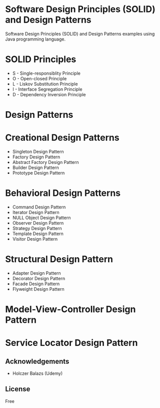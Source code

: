 
# Software Design Principles (SOLID) and Design Patterns

Software Design Principles (SOLID) and Design Patterns examples using Java programming 
language.

# SOLID Principles

  - S - Single-responsiblity Principle
  - O - Open-closed Principle
  - L - Liskov Substitution Principle
  - I - Interface Segregation Principle
  - D - Dependency Inversion Principle

# Design Patterns

# Creational Design Patterns

- Singleton Design Pattern
- Factory Design Pattern
- Abstract Factory Design Pattern
- Builder Design Pattern
- Prototype Design Pattern

# Behavioral Design Patterns

- Command Design Pattern
- Iterator Design Pattern
- NULL Object Design Pattern
- Observer Design Pattern
- Strategy Design Pattern
- Template Design Pattern
- Visitor Design Pattern

# Structural Design Pattern

- Adapter Design Pattern
- Decorator Design Pattern
- Facade Design Pattern
- Flyweight Design Pattern

# Model-View-Controller Design Pattern

# Service Locator Design Pattern




## Acknowledgements

 - Holczer Balazs (Udemy)
## License

Free

